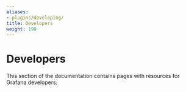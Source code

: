 ```yaml
---
aliases:
- plugins/developing/
title: Developers
weight: 190
---
```


# Developers

This section of the documentation contains pages with resources for Grafana developers.
